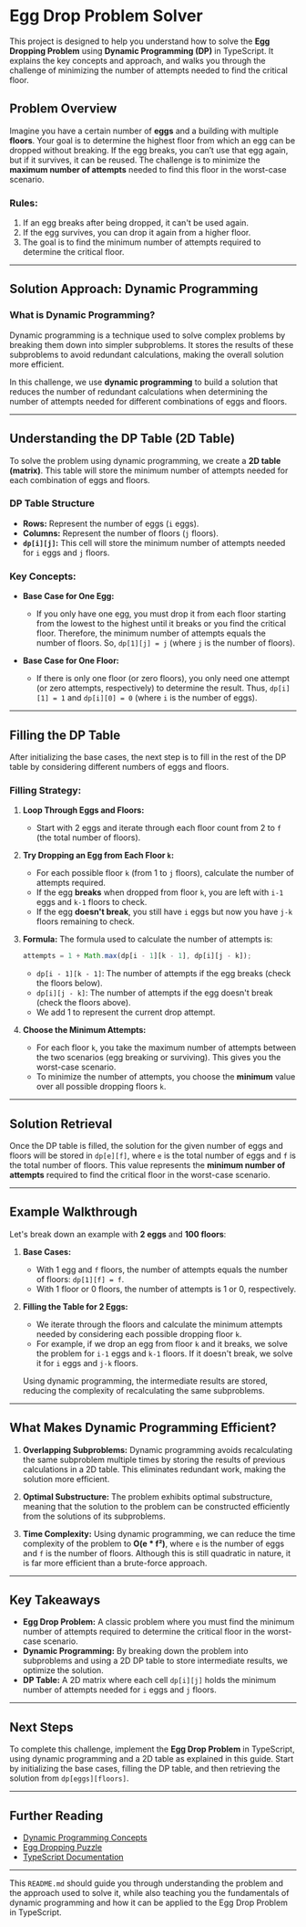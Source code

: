 # Egg Drop Problem Solver

This project is designed to help you understand how to solve the **Egg Dropping Problem** using **Dynamic Programming (DP)** in TypeScript. It explains the key concepts and approach, and walks you through the challenge of minimizing the number of attempts needed to find the critical floor.

## Problem Overview

Imagine you have a certain number of **eggs** and a building with multiple **floors**. Your goal is to determine the highest floor from which an egg can be dropped without breaking. If the egg breaks, you can’t use that egg again, but if it survives, it can be reused. The challenge is to minimize the **maximum number of attempts** needed to find this floor in the worst-case scenario.

### **Rules:**

1. If an egg breaks after being dropped, it can't be used again.
2. If the egg survives, you can drop it again from a higher floor.
3. The goal is to find the minimum number of attempts required to determine the critical floor.

---

## Solution Approach: Dynamic Programming

### What is Dynamic Programming?

Dynamic programming is a technique used to solve complex problems by breaking them down into simpler subproblems. It stores the results of these subproblems to avoid redundant calculations, making the overall solution more efficient.

In this challenge, we use **dynamic programming** to build a solution that reduces the number of redundant calculations when determining the number of attempts needed for different combinations of eggs and floors.

---

## Understanding the DP Table (2D Table)

To solve the problem using dynamic programming, we create a **2D table (matrix)**. This table will store the minimum number of attempts needed for each combination of eggs and floors.

### DP Table Structure

- **Rows:** Represent the number of eggs (`i` eggs).
- **Columns:** Represent the number of floors (`j` floors).
- **`dp[i][j]`:** This cell will store the minimum number of attempts needed for `i` eggs and `j` floors.

### Key Concepts:

- **Base Case for One Egg:** 
  - If you only have one egg, you must drop it from each floor starting from the lowest to the highest until it breaks or you find the critical floor. Therefore, the minimum number of attempts equals the number of floors. So, `dp[1][j] = j` (where `j` is the number of floors).
  
- **Base Case for One Floor:**
  - If there is only one floor (or zero floors), you only need one attempt (or zero attempts, respectively) to determine the result. Thus, `dp[i][1] = 1` and `dp[i][0] = 0` (where `i` is the number of eggs).

---

## Filling the DP Table

After initializing the base cases, the next step is to fill in the rest of the DP table by considering different numbers of eggs and floors.

### Filling Strategy:

1. **Loop Through Eggs and Floors:**
   - Start with 2 eggs and iterate through each floor count from 2 to `f` (the total number of floors).
   
2. **Try Dropping an Egg from Each Floor `k`:**
   - For each possible floor `k` (from 1 to `j` floors), calculate the number of attempts required.
   - If the egg **breaks** when dropped from floor `k`, you are left with `i-1` eggs and `k-1` floors to check.
   - If the egg **doesn't break**, you still have `i` eggs but now you have `j-k` floors remaining to check.

3. **Formula:**
   The formula used to calculate the number of attempts is:

   ```typescript
   attempts = 1 + Math.max(dp[i - 1][k - 1], dp[i][j - k]);
   ```

   - `dp[i - 1][k - 1]`: The number of attempts if the egg breaks (check the floors below).
   - `dp[i][j - k]`: The number of attempts if the egg doesn't break (check the floors above).
   - We add 1 to represent the current drop attempt.

4. **Choose the Minimum Attempts:**
   - For each floor `k`, you take the maximum number of attempts between the two scenarios (egg breaking or surviving). This gives you the worst-case scenario.
   - To minimize the number of attempts, you choose the **minimum** value over all possible dropping floors `k`.

---

## Solution Retrieval

Once the DP table is filled, the solution for the given number of eggs and floors will be stored in `dp[e][f]`, where `e` is the total number of eggs and `f` is the total number of floors. This value represents the **minimum number of attempts** required to find the critical floor in the worst-case scenario.

---

## Example Walkthrough

Let's break down an example with **2 eggs** and **100 floors**:

1. **Base Cases:**
   - With 1 egg and `f` floors, the number of attempts equals the number of floors: `dp[1][f] = f`.
   - With 1 floor or 0 floors, the number of attempts is 1 or 0, respectively.

2. **Filling the Table for 2 Eggs:**
   - We iterate through the floors and calculate the minimum attempts needed by considering each possible dropping floor `k`.
   - For example, if we drop an egg from floor `k` and it breaks, we solve the problem for `i-1` eggs and `k-1` floors. If it doesn't break, we solve it for `i` eggs and `j-k` floors.
   
   Using dynamic programming, the intermediate results are stored, reducing the complexity of recalculating the same subproblems.

---

## What Makes Dynamic Programming Efficient?

1. **Overlapping Subproblems:**
   Dynamic programming avoids recalculating the same subproblem multiple times by storing the results of previous calculations in a 2D table. This eliminates redundant work, making the solution more efficient.

2. **Optimal Substructure:**
   The problem exhibits optimal substructure, meaning that the solution to the problem can be constructed efficiently from the solutions of its subproblems.

3. **Time Complexity:**
   Using dynamic programming, we can reduce the time complexity of the problem to **O(e * f²)**, where `e` is the number of eggs and `f` is the number of floors. Although this is still quadratic in nature, it is far more efficient than a brute-force approach.

---

## Key Takeaways

- **Egg Drop Problem:** A classic problem where you must find the minimum number of attempts required to determine the critical floor in the worst-case scenario.
- **Dynamic Programming:** By breaking down the problem into subproblems and using a 2D DP table to store intermediate results, we optimize the solution.
- **DP Table:** A 2D matrix where each cell `dp[i][j]` holds the minimum number of attempts needed for `i` eggs and `j` floors.

---

## Next Steps

To complete this challenge, implement the **Egg Drop Problem** in TypeScript, using dynamic programming and a 2D table as explained in this guide. Start by initializing the base cases, filling the DP table, and then retrieving the solution from `dp[eggs][floors]`.

---

## Further Reading

- [Dynamic Programming Concepts](https://www.geeksforgeeks.org/dynamic-programming/)
- [Egg Dropping Puzzle](https://www.geeksforgeeks.org/egg-dropping-puzzle-dp-11/)
- [TypeScript Documentation](https://www.typescriptlang.org/docs/)

---

This `README.md` should guide you through understanding the problem and the approach used to solve it, while also teaching you the fundamentals of dynamic programming and how it can be applied to the Egg Drop Problem in TypeScript.

